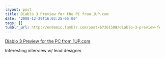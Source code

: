```yaml
---
layout: post
title: Diablo 3 Preview for the PC from 1UP.com
date: '2008-12-29T16:03:25-05:00'
tags: []
tumblr_url: http://endemic.tumblr.com/post/67361508/diablo-3-preview-for-the-pc-from-1upcom
---
```

[Diablo 3 Preview for the PC from 1UP.com](http://www.1up.com/do/previewPage?pager.offset=0&cId=3172030&p=1)  

Interesting interview w/ lead designer.

